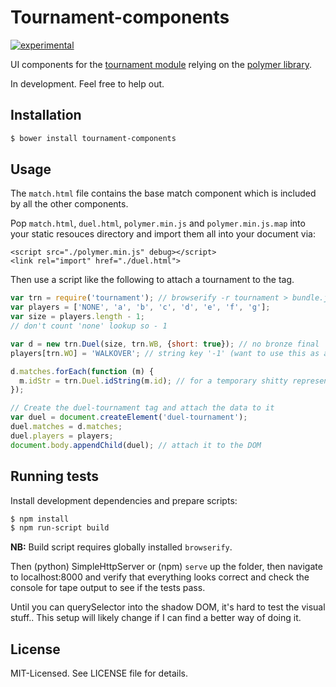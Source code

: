 # Tournament-components
[![experimental](http://hughsk.github.io/stability-badges/dist/experimental.svg)](http://nodejs.org/api/documentation.html#documentation_stability_index)

UI components for the [tournament module](https://github.com/clux/tournament) relying on the [polymer library](http://www.polymer-project.org/).

In development. Feel free to help out.

## Installation

```bash
$ bower install tournament-components
```

## Usage
The `match.html` file contains the base match component which is included by all the other components.

Pop `match.html`, `duel.html`, `polymer.min.js` and `polymer.min.js.map` into your static resouces directory and import them all into your document via:

```
<script src="./polymer.min.js" debug></script>
<link rel="import" href="./duel.html">
```

Then use a script like the following to attach a tournament to the tag.

```js
var trn = require('tournament'); // browserify -r tournament > bundle.js
var players = ['NONE', 'a', 'b', 'c', 'd', 'e', 'f', 'g'];
var size = players.length - 1;
// don't count 'none' lookup so - 1

var d = new trn.Duel(size, trn.WB, {short: true}); // no bronze final
players[trn.WO] = 'WALKOVER'; // string key '-1' (want to use this as an object)

d.matches.forEach(function (m) {
  m.idStr = trn.Duel.idString(m.id); // for a temporary shitty representation
});

// Create the duel-tournament tag and attach the data to it
var duel = document.createElement('duel-tournament');
duel.matches = d.matches;
duel.players = players;
document.body.appendChild(duel); // attach it to the DOM
```

## Running tests
Install development dependencies and prepare scripts:

```bash
$ npm install
$ npm run-script build
```

**NB:** Build script requires globally installed `browserify`.

Then (python) SimpleHttpServer or (npm) `serve` up the folder, then navigate to localhost:8000 and verify that everything looks correct and check the console for tape output to see if the tests pass.

Until you can querySelector into the shadow DOM, it's hard to test the visual stuff..
This setup will likely change if I can find a better way of doing it.


## License
MIT-Licensed. See LICENSE file for details.

